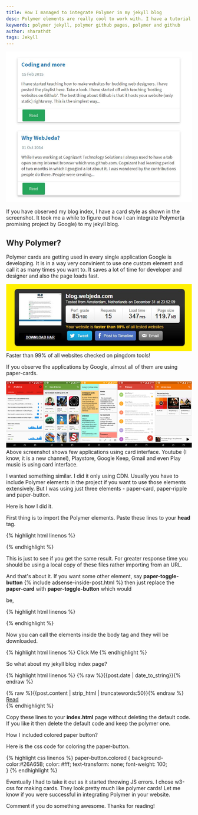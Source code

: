 ```yaml
---
title: How I managed to integrate Polymer in my jekyll blog
desc: Polymer elements are really cool to work with. I have a tutorial to include Polymer elements in simple steps. Polymer is an ambitious project from google which might take off a lot of burden on web designers and developers.
keywords: polymer jekyll, polymer github pages, polymer and github
author: sharathdt
tags: Jekyll
---
```


<img alt="How I managed to integrate Polymer with github pages jekyll" title="How I managed to integrate Polymer with github pages jekyll" itemprop="thumbnailUrl" src="/images/github-pages-polymer.JPG">

If you have observed my blog index, I have a card style as shown in the screenshot. It took me a while to figure out how I can integrate Polymer(a promising project by Google) to my jekyll blog.

## Why Polymer?

Polymer cards are getting used in every single application Google is developing. It is in a way very convinient to use one custom element and call it as many times you want to. It saves a lot of time for developer and designer and also the page loads fast.

![blog.webjeda.com speed test](/images/blog-webjeda-com-website-speed-test.JPG)
Faster than 99% of all websites checked on pingdom tools!

If you observe the applications by Google, almost all of them are using paper-cards.

![Applications that are using polymer](/images/applications-using-polymer-cards-screenshot.jpg)
Above screenshot shows few applications using card interface. Youtube (I know, it is a new channel), Playstore, Google Keep, Gmail and even Play music is using card interface.


I wanted something similar. I did it only using CDN. Usually you have to include Polymer elements in the project if you want to use those elements extensively. But I was using just three elements - paper-card, paper-ripple and paper-button.

Here is how I did it.

First thing is to import the Polymer elements. Paste these lines to your **head** tag.

{% highlight html linenos %}
<link rel="import" href="https://cdn.rawgit.com/download/polymer-cdn/1.1.4/lib/paper-card/paper-card.html"/>
<link rel="import" href="https://cdn.rawgit.com/download/polymer-cdn/1.1.4/lib/paper-button/paper-button.html"/>
{% endhighlight %}


This is just to see if you get the same result. For greater response time you should be using a local copy of these files rather importing from an URL.

And that's about it. If you want some other element, say **paper-toggle-button** 
{% include adsense-inside-post.html %}
then just replace the **paper-card** with **paper-toggle-button** which would 

be,

{% highlight html linenos %}
<link rel="import" href="https://cdn.rawgit.com/download/polymer-cdn/1.1.4/lib/paper-toggle-button/paper-toggle-button.html" />
{% endhighlight %}

Now you can call the elements inside the body tag and they will be downloaded. 

{% highlight html linenos %}
<paper-button>Click Me</paper-button>
{% endhighlight %}

So what about my jekyll blog index page?

{% highlight html linenos %}
 <paper-card heading="{% raw %}{{post.title}}{% endraw %}">
 <time datetime="post.date | date_to_xmlschema">{% raw %}{{post.date | date_to_string}}{% endraw %}</time>
 <div class="card-content">{% raw %}{{post.content | strip_html | truncatewords:50}}{% endraw %}</div>
 <div class="card-actions">
 <a href="{% raw %}{% if site.baseurl == "/" %}{% endraw %}{% raw %}{{ post.url }}{% endraw %}{% raw %}{% else %}{% endraw %}{% raw %}{{ post.url | prepend: site.baseurl }}{% endraw %}{% raw %}{% endif %}{% endraw %}">                        
 <paper-button class="colored" raised>Read</paper-button></a>
 </div>
 </paper-card>
 {% endhighlight %}
 
Copy these lines to your **index.html** page without deleting the default code. If you like it then delete the default code and keep the polymer one.

How I included colored paper button?

Here is the css code for coloring the paper-button.

{% highlight css linenos %} 
 paper-button.colored {
     background-color:#26A65B;
     color: #fff;
     text-transform: none;
     font-weight: 100;     
     }
{% endhighlight %}

Eventually I had to take it out as it started throwing JS errors. I chose w3-css for making cards. They look pretty much like polymer cards!
Let me know if you were successful in integrating Polymer in your website. 

Comment if you do something awesome.
Thanks for reading!
